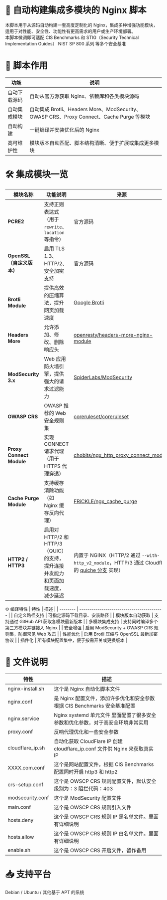 # 🚀 自动构建集成多模块的 Nginx 脚本
本脚本用于从源码自动构建一套高度定制化的 Nginx，集成多种增强功能模块，适用于对性能、安全性、功能性有更高需求的用户或生产环境部署。<br>
本脚本微调即可适配 CIS Benchmarks 和 STIG（Security Technical Implementation Guides）	NIST SP 800 系列	等多个安全基准

# 📌 脚本作用
| 功能     | 说明                                                                           |
| ------ | ---------------------------------------------------------------------------- |
| 自动下载源码 | 自动从官方源获取 Nginx、依赖库和各类模块源码                                                    |
| 自动集成模块 | 自动集成 Brotli、Headers More、ModSecurity、OWASP CRS、Proxy Connect、Cache Purge 等模块 |
| 自动构建   | 一键编译并安装优化后的 Nginx                                                            |
| 高可维护性  | 模块版本自动匹配、脚本结构清晰、便于扩展或集成更多模块                                                  |


# 🛠️ 集成模块一览
| 模块名称                     | 功能说明                                 | 来源                                                                                                    |
| ------------------------ | ------------------------------------ | ----------------------------------------------------------------------------------------------------- |
| **PCRE2**                | 支持正则表达式（用于 `rewrite`、`location` 等指令） | 官方源码                                                                                                  |
| **OpenSSL（自定义版本）**       | 启用 TLS 1.3、HTTP/2、安全加密支持             | 官方源码                                                                                                  |
| **Brotli Module**        | 提供高效的压缩算法，提升网页加载速度                   | [Google Brotli](https://github.com/google/ngx_brotli)                                                 |
| **Headers More**         | 允许添加、修改、删除响应头                        | [openresty/headers-more-nginx-module](https://github.com/openresty/headers-more-nginx-module)         |
| **ModSecurity 3.x**      | Web 应用防火墙引擎，提供强大的请求过滤能力              | [SpiderLabs/ModSecurity](https://github.com/SpiderLabs/ModSecurity)                                   |
| **OWASP CRS**            | OWASP 推荐的 Web 安全规则集                  | [coreruleset/coreruleset](https://github.com/coreruleset/coreruleset)                                 |
| **Proxy Connect Module** | 实现 CONNECT 请求代理（用于 HTTPS 代理穿透）       | [chobits/ngx\_http\_proxy\_connect\_module](https://github.com/chobits/ngx_http_proxy_connect_module) |
| **Cache Purge Module**   | 支持缓存清除功能（如 Nginx 缓存反向代理）             | [FRiCKLE/ngx\_cache\_purge](https://github.com/FRiCKLE/ngx_cache_purge)                               |
| **HTTP2 / HTTP3**   | 启用对 HTTP/2 和 HTTP/3（QUIC）的支持，提升连接并发能力和页面加载速度，减少延迟 | 内置于 NGINX（HTTP/2 通过 `--with-http_v2_module`，HTTP/3 通过 Cloudflare 的 [quiche 分支](https://github.com/cloudflare/quiche) 实现） |


⚙️ 编译特性
| 特性       | 描述                                         |
| -------- | ------------------------------------------ |
| 自定义路径支持  | 可指定源码下载目录、安装路径                             |
| 模块版本自动获取 | 支持通过 GitHub API 获取各模块最新版本                  |
| 多模块集成支持  | 支持同时编译多个第三方模块并链接入 Nginx                    |
| 安全增强     | 启用 ModSecurity + OWASP CRS 规则集，防御常见 Web 攻击 |
| 性能优化     | 启用 Brotli 压缩与 OpenSSL 最新加密协议               |
| 插件化      | 所有模块配置集中，便于按需开关或更换版本                       |

# 📌 文件说明
| 特性       | 描述                                         |
| -------- | ------------------------------------------ |
| nginx-install.sh  | 这个是 Nginx 自动化脚本文件                             |
| nginx.conf | 是 Nginx 配置文件，添加许多优化和安全参数根据 CIS Benchmarks 安全基准配置                  |
| nginx.service  |  Nginx systemd 单元文件 里面配置了很多安全参数和优化参数，对于高安全环境非常实用                   |
| proxy.conf     | 反响代理优化和一些安全参数 |
| cloudflare_ip.sh     | 自动化获取 CloudFlare IP 创建cloudflare_ip.conf 文件供 Nginx 来获取真实 IP               |
| XXXX.com.conf      | 这个是网站配置文件，根据 CIS Benchmarks 配置同时开启 http3 和 http2                        |
| crs-setup.conf  | 这个是 OWSCP CRS 规则配置文件，默认安全级别为：3 阻拦代码：403                             |
| modsecurity.conf  | 这个是 ModSecurity 配置文件                             |
| main.conf  | 这个是 OWSCP CRS 规则引入文件                             |
| hosts.deny  | 这个是 OWSCP CRS 规则 IP 黑名单文件。里面有详细说明                             |
| hosts.allow  | 这个是 OWSCP CRS 规则 IP 白名单文件。里面有详细说明                            |
| enable.sh  | 这个是 OWSCP CRS 开启文件，留作备用                             |


# 📥 支持平台
Debian / Ubuntu / 其他基于 APT 的系统
